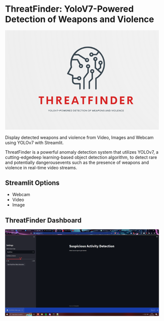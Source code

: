 # ThreatFinder: YoloV7-Powered Detection of Weapons and Violence
![ThreatFinder Logo](https://github.com/esc4norrr/threatfinder-yolov7/blob/main/logo.png)


Display detected weapons and violence from Video, Images and Webcam using YOLOv7 with Streamlit.

ThreatFinder is a powerful anomaly detection system that utilizes YOLOv7, a cutting-edgedeep learning-based object detection algorithm, to detect rare and potentially dangerousevents such as the presence of weapons and violence in real-time video streams.

## Streamlit Options
 - Webcam
 - Video
 - Image
 
 ## ThreatFinder Dashboard
 
 ![ThreatFinder Dashboard](https://github.com/esc4norrr/threatfinder-yolov7/blob/main/demo/screenshot1.png)


